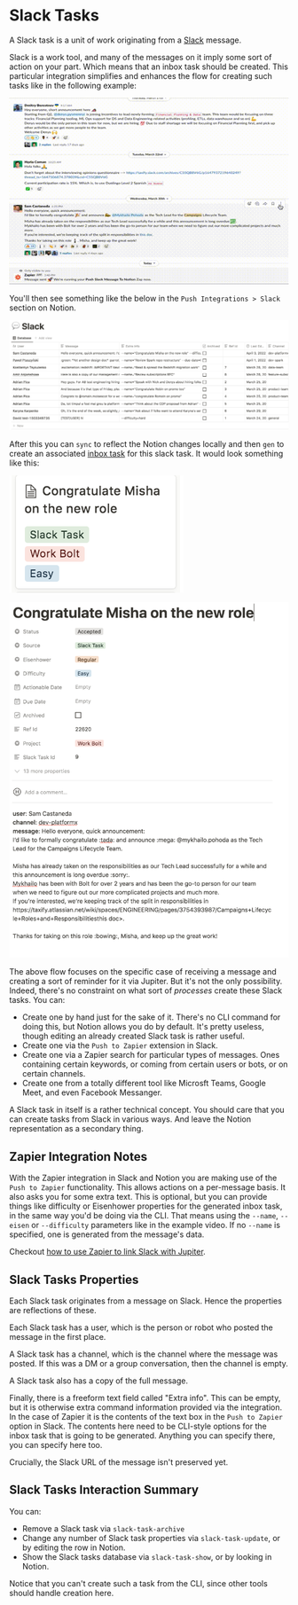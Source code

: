# Slack Tasks

A Slack task is a unit of work originating from a [Slack](https://slack.com/) message.

Slack is a work tool, and many of the messages on it imply some sort of action on your part.
Which means that an inbox task should be created. This particular integration simplifies
and enhances the flow for creating such tasks like in the following example:

![Slack tasks example](../assets/slack-tasks-example.gif)

You'll then see something like the below in the `Push Integrations > Slack` section on
Notion.

![Slack tasks view](../assets/slack-tasks-view.png)

After this you can `sync` to reflect the Notion changes locally and then `gen` to
create an associated [inbox task](inbox-tasks.md) for this slack task. It would look
something like this:

![Slack task inbox task](../assets/slack-tasks-new-task.png)

![Slack task inbox task details](../assets/slack-tasks-new-task-details.png)

The above flow focuses on the specific case of receiving a message and creating a sort
of reminder for it via Jupiter. But it's not the only possibility. Indeed, there's no
constraint on what sort of _processes_ create these Slack tasks. You can:

* Create one by hand just for the sake of it. There's no CLI command for doing this, but Notion allows
  you do by default. It's pretty useless, though editing an already created Slack task is rather useful.
* Create one via the `Push to Zapier` extension in Slack.
* Create one via a Zapier search for particular types of messages. Ones containing certain keywords,
  or coming from certain users or bots, or on certain channels.
* Create one from a totally different tool like Microsft Teams, Google Meet, and even Facebook
  Messanger.

A Slack task in itself is a rather technical concept. You should care that you
can create tasks from Slack in various ways. And leave the Notion representation
as a secondary thing.

## Zapier Integration Notes

With the Zapier integration in Slack and Notion you are making use of the
`Push to Zapier` functionality. This allows actions on a per-message basis. It
also asks you for some extra text. This is optional, but you can provide
things like difficulty or Eisenhower properties for the generated inbox task,
in the same way you'd be doing via the CLI. That means using the `--name`,
`--eisen` or `--difficulty` parameters like in the example video. If no
`--name` is specified, one is generated from the message's data.

Checkout [how to use Zapier to link Slack with Jupiter](../how-tos/use-slack-as-a-source-for-inbox-tasks.md).

## Slack Tasks Properties

Each Slack task originates from a message on Slack. Hence the properties are reflections of
these.

Each Slack task has a user, which is the person or robot who posted the message
in the first place.

A Slack task has a channel, which is the channel where the message was posted.
If this was a DM or a group conversation, then the channel is empty.

A Slack task also has a copy of the full message.

Finally, there is a freeform text field called "Extra info". This can be empty, but it
is otherwise extra command information provided via the integration. In the case of Zapier
it is the contents of the text box in the `Push to Zapier` option in Slack. The contents
here need to be CLI-style options for the inbox task that is going to be generated. Anything
you can specify there, you can specify here too.

Crucially, the Slack URL of the message isn't preserved yet.

## Slack Tasks Interaction Summary

You can:

* Remove a Slack task via `slack-task-archive`
* Change any number of Slack task properties via `slack-task-update`, or by editing the row in Notion.
* Show the Slack tasks database via `slack-task-show`, or by looking in Notion.

Notice that you can't create such a task from the CLI, since other tools should handle
creation here.
